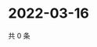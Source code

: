 # 2022-03-16

共 0 条

<!-- BEGIN WEIBO -->
<!-- 最后更新时间 Wed Mar 16 2022 07:15:15 GMT+0800 (China Standard Time) -->

<!-- END WEIBO -->
